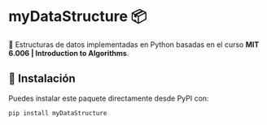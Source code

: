 # myDataStructure 📦  
🚀 Estructuras de datos implementadas en Python basadas en el curso **MIT 6.006 | Introduction to Algorithms**.

## 📌 Instalación  
Puedes instalar este paquete directamente desde PyPI con:  

```sh
pip install myDataStructure
